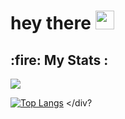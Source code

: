 <!-- 👋 Hi, I’m @KelsiF
- 👀 I’m interested in Programming
- 🌱 I’m currently learning Python -->

<div>
  <img src="https://komarev.com/ghpvc/?username=KelsiFe&style=flat-square&color=blue" alt=""/>
  <h1>
    hey there
    <img src="https://media.giphy.com/media/hvRJCLFzcasrR4ia7z/giphy.gif" width="30px"/>
  </h1>
  <h2>:fire: My Stats : </h2>
  <img src="http://github-readme-streak-stats.herokuapp.com?user=KelsiF&theme=dark&background=000000"/>
  
  [![Top Langs](https://github-readme-stats.vercel.app/api/top-langs/?username=your-github-username)](https://github.com/anuraghazra/github-readme-stats)
</div?
